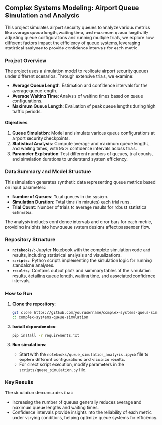 ## Complex Systems Modeling: Airport Queue Simulation and Analysis

This project simulates airport security queues to analyze various metrics like average queue length, waiting time, and maximum queue length. By adjusting queue configurations and running multiple trials, we explore how different factors impact the efficiency of queue systems, leveraging statistical analyses to provide confidence intervals for each metric.

### Project Overview

The project uses a simulation model to replicate airport security queues under different scenarios. Through extensive trials, we examine:
- **Average Queue Length**: Estimation and confidence intervals for the average queue length.
- **Average Waiting Time**: Analysis of waiting times based on queue configurations.
- **Maximum Queue Length**: Evaluation of peak queue lengths during high traffic periods.

#### Objectives

1. **Queue Simulation**: Model and simulate various queue configurations at airport security checkpoints.
2. **Statistical Analysis**: Compute average and maximum queue lengths, and waiting times, with 95% confidence intervals across trials.
3. **Parameter Exploration**: Test different numbers of queues, trial counts, and simulation durations to understand system efficiency.

### Data Summary and Model Structure

This simulation generates synthetic data representing queue metrics based on input parameters:
- **Number of Queues**: Total queues in the system.
- **Simulation Duration**: Total time (in minutes) each trial runs.
- **Trial Count**: Number of trials to average results for robust statistical estimates.

The analysis includes confidence intervals and error bars for each metric, providing insights into how queue system designs affect passenger flow.

### Repository Structure

- **`notebooks/`**: Jupyter Notebook with the complete simulation code and results, including statistical analysis and visualizations.
- **`scripts/`**: Python scripts implementing the simulation logic for running standalone analyses.
- **`results/`**: Contains output plots and summary tables of the simulation results, detailing queue length, waiting time, and associated confidence intervals.

### How to Run

1. **Clone the repository**:
   ```bash
   git clone https://github.com/yourusername/complex-systems-queue-simulation.git
   cd complex-systems-queue-simulation
   ```

2. **Install dependencies**:
   ```bash
   pip install -r requirements.txt
   ```

3. **Run simulations**:
   - Start with the `notebooks/queue_simulation_analysis.ipynb` file to explore different configurations and visualize results.
   - For direct script execution, modify parameters in the `scripts/queue_simulation.py` file.

### Key Results

The simulation demonstrates that:
- Increasing the number of queues generally reduces average and maximum queue lengths and waiting times.
- Confidence intervals provide insights into the reliability of each metric under varying conditions, helping optimize queue systems for efficiency.
